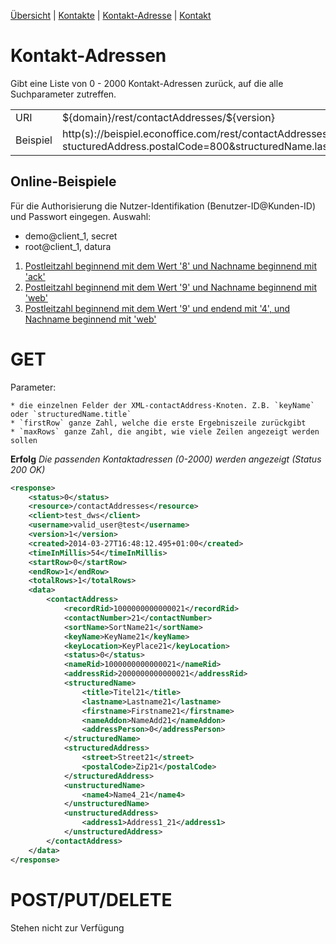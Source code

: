 [Übersicht](https://github.com/daturainformatik/econOfficeREST-API)&nbsp;|&nbsp;[Kontakte](https://github.com/daturainformatik/econOfficeREST-API/tree/master/contacts)&nbsp;|&nbsp;[Kontakt-Adresse](https://github.com/daturainformatik/econOfficeREST-API/tree/master/contacts/contactAddress)&nbsp;|&nbsp;[Kontakt](https://github.com/daturainformatik/econOfficeREST-API/tree/master/contacts/contact)

# Kontakt-Adressen
Gibt eine Liste von 0 - 2000 Kontakt-Adressen zurück, auf die alle Suchparameter zutreffen.

<table>
<tr><td>URI</td><td>${domain}/rest/contactAddresses/${version}</td></tr>
<tr><td>Beispiel</td><td>http(s)://beispiel.econoffice.com/rest/contactAddresses/1?stucturedAddress.postalCode=800&structuredName.lastname=Me</td></tr>
</table>

## Online-Beispiele

Für die Authorisierung die Nutzer-Identifikation (Benutzer-ID@Kunden-ID) und Passwort eingegen. Auswahl:

- demo@client_1, secret
- root@client_1, datura

1. [Postleitzahl beginnend mit dem Wert '8' und Nachname beginnend mit 'ack'](http://dws.econoffice.ch/rest/contactAddresses/1?structuredAddress.postalCode=8&structuredName.lastname=Ack)
2. [Postleitzahl beginnend mit dem Wert '9' und Nachname beginnend mit 'web'](http://dws.econoffice.ch/rest/contactAddresses/1?structuredAddress.postalCode=9&structuredName.lastname=Web)
3. [Postleitzahl beginnend mit dem Wert '9' und endend mit '4', und Nachname beginnend mit 'web'](http://dws.econoffice.ch/rest/contactAddresses/1?structuredAddress.postalCode=9__4&structuredName.lastname=Web)



# GET
Parameter: 

	* die einzelnen Felder der XML-contactAddress-Knoten. Z.B. `keyName` oder `structuredName.title`
	* `firstRow` ganze Zahl, welche die erste Ergebniszeile zurückgibt
	* `maxRows` ganze Zahl, die angibt, wie viele Zeilen angezeigt werden sollen
	
**Erfolg** *Die passenden Kontaktadressen (0-2000) werden angezeigt (Status 200 OK)*
```xml
<response>
	<status>0</status>
	<resource>/contactAddresses</resource>
	<client>test_dws</client>
	<username>valid_user@test</username>
	<version>1</version>
	<created>2014-03-27T16:48:12.495+01:00</created>
	<timeInMillis>54</timeInMillis>
	<startRow>0</startRow>
	<endRow>1</endRow>
	<totalRows>1</totalRows>
	<data>
		<contactAddress>
			<recordRid>1000000000000021</recordRid>
			<contactNumber>21</contactNumber>
			<sortName>SortName21</sortName>
			<keyName>KeyName21</keyName>
			<keyLocation>KeyPlace21</keyLocation>
			<status>0</status>
			<nameRid>1000000000000021</nameRid>
			<addressRid>2000000000000021</addressRid>
			<structuredName>
				<title>Titel21</title>
				<lastname>Lastname21</lastname>
				<firstname>Firstname21</firstname>
				<nameAddon>NameAdd21</nameAddon>
				<addressPerson>0</addressPerson>
			</structuredName>
			<structuredAddress>
				<street>Street21</street>
				<postalCode>Zip21</postalCode>
			</structuredAddress>
			<unstructuredName>
				<name4>Name4_21</name4>
			</unstructuredName>
			<unstructuredAddress>
				<address1>Address1_21</address1>
			</unstructuredAddress>
		</contactAddress>
	</data>
</response>
```

# POST/PUT/DELETE
Stehen nicht zur Verfügung
